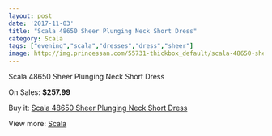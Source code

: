 ```yaml
---
layout: post
date: '2017-11-03'
title: "Scala 48650 Sheer Plunging Neck Short Dress"
category: Scala
tags: ["evening","scala","dresses","dress","sheer"]
image: http://img.princessan.com/55731-thickbox_default/scala-48650-sheer-plunging-neck-short-dress.jpg
---
```

Scala 48650 Sheer Plunging Neck Short Dress

On Sales: **$257.99**
<a href="https://www.princessan.com/en/scala/25035-scala-48650-sheer-plunging-neck-short-dress.html"><amp-img layout="responsive" width="600" height="600" src="//img.princessan.com/55731-thickbox_default/scala-48650-sheer-plunging-neck-short-dress.jpg" alt="Scala 48650 Sheer Plunging Neck Short Dress 0" /></a>
<a href="https://www.princessan.com/en/scala/25035-scala-48650-sheer-plunging-neck-short-dress.html"><amp-img layout="responsive" width="600" height="600" src="//img.princessan.com/55733-thickbox_default/scala-48650-sheer-plunging-neck-short-dress.jpg" alt="Scala 48650 Sheer Plunging Neck Short Dress 1" /></a>
<a href="https://www.princessan.com/en/scala/25035-scala-48650-sheer-plunging-neck-short-dress.html"><amp-img layout="responsive" width="600" height="600" src="//img.princessan.com/55732-thickbox_default/scala-48650-sheer-plunging-neck-short-dress.jpg" alt="Scala 48650 Sheer Plunging Neck Short Dress 2" /></a>

Buy it: [Scala 48650 Sheer Plunging Neck Short Dress](https://www.princessan.com/en/scala/25035-scala-48650-sheer-plunging-neck-short-dress.html "Scala 48650 Sheer Plunging Neck Short Dress")

View more: [Scala](https://www.princessan.com/en/55-scala "Scala")